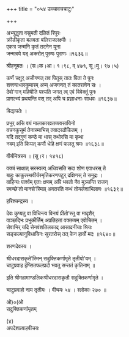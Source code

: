 +++
title = "०५४ उच्चावचचाटुः"

+++


अभ्युद्धृता वसुमती दलितं रिपूरः   
क्रीडीकृता बलवता बलिराजलक्ष्मीः ।  
एकत्र जन्मनि कृतं तदनेन यूना   
जन्मत्रये यद् अकरोत् पुरुषः पुराणः ॥१६३६॥  


श्रीहनूमतः । (स।क।आ। १।९८, व् ४७१, सू।मु। ९७।५)  


कर्णं चक्षुर् अजीगणत् तव पितुस् तातः पिता ते पुनः  
शक्त्याधारकुमारम् अप्य् अजगणत् तं कातरत्वेन सः ।  
देवो’गान् महिषीति पश्यति जगत् त्व् एवं विवेक्तुं पुनः  
प्रागल्भ्यं प्रथयन्ति वस् तद् अपि च प्रज्ञाधनाः साधवः ॥१६३७॥  


विद्यापतेः ।  


प्रभुर् असि वयं मालाकारव्रतव्यवसायिनो  
वचनकुसुमं तेनास्माभिस् तवादरढौकितम् ।  
यदि तद्गुणं कण्ठे मा धास् तथोरसि मा कृथा  
नवम् इति कियत् कर्णौ धेहि क्षणं फलतु श्रमः ॥१६३८॥  


वीर्यमित्रस्य । (सु।र। १४१८)  


वक्त्रं साक्षात् सरस्वत्य् अधिवसति सदा शोण एवाधरस् ते  
बाहुः काकुत्स्थवीर्यस्मृतिकरणपटुर् दक्षिणस् ते समुद्रः ।  
वाहिन्यः पार्श्वम् एताः क्षणम् अपि भवतो नैव मुञ्चन्ति राजन्  
स्वच्छे’तो मानसे’स्मिन्न् अवतरति कथं तोयलेशाभिलाषः ॥१६३९॥  


हरिश्चन्द्रस्य ।  


देवः कुप्यतु वा विचिन्त्य विनयं प्रीतो’स्तु वा मादृशैर्  
वाञ्छद्भिः प्रभुकीर्तिम् अप्रतिहतां वक्तव्यम् एवोचितम् ।  
सेवाभिर् यदि सेनवंशतिलकाद् आसादनीयाः श्रियः  
सङ्कल्पानुविधायिनः सुरतरोस् तत् केन हार्यो मदः ॥१६४०॥  


शरणदेवस्य ।  



श्रीधरदासकृते’स्मिन् सदुक्तिकर्णामृते तृतीयो’यम् ।  
चाटुप्रवाह ईप्सितफलप्रदो भवतु सन्ततं कृतिनाम् ॥  


इति श्रीमहामाण्डलिकश्रीधरदासकृतौ सदुक्तिकर्णामृते ।  


चाटुप्रवाहो नाम तृतीयः । वीचयः ५४ । श्लोकाः २७० ॥  


ओ)०(ओ  
सदुक्तिकर्णामृतम्  



(४)  
अपदेशप्रवाहवीचयः  

